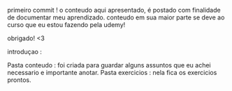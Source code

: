 primeiro commit !
o conteudo aqui apresentado, é postado com finalidade de documentar meu aprendizado. 
conteudo em sua maior parte se deve ao curso que eu estou fazendo pela udemy!

obrigado! <3

introduçao :

Pasta conteudo : foi criada para guardar alguns assuntos que eu achei necessario e importante anotar.
Pasta exercicios : nela fica os exercicios prontos.

